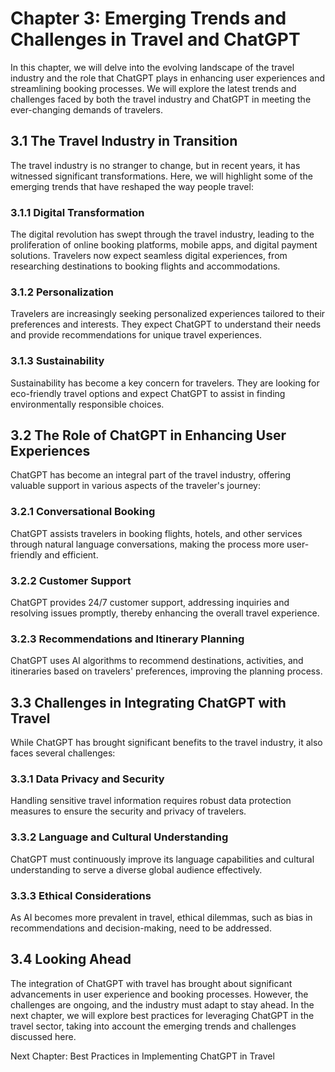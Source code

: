 Chapter 3: Emerging Trends and Challenges in Travel and ChatGPT
===============================================================

In this chapter, we will delve into the evolving landscape of the travel industry and the role that ChatGPT plays in enhancing user experiences and streamlining booking processes. We will explore the latest trends and challenges faced by both the travel industry and ChatGPT in meeting the ever-changing demands of travelers.

3.1 The Travel Industry in Transition
-------------------------------------

The travel industry is no stranger to change, but in recent years, it has witnessed significant transformations. Here, we will highlight some of the emerging trends that have reshaped the way people travel:

### 3.1.1 Digital Transformation

The digital revolution has swept through the travel industry, leading to the proliferation of online booking platforms, mobile apps, and digital payment solutions. Travelers now expect seamless digital experiences, from researching destinations to booking flights and accommodations.

### 3.1.2 Personalization

Travelers are increasingly seeking personalized experiences tailored to their preferences and interests. They expect ChatGPT to understand their needs and provide recommendations for unique travel experiences.

### 3.1.3 Sustainability

Sustainability has become a key concern for travelers. They are looking for eco-friendly travel options and expect ChatGPT to assist in finding environmentally responsible choices.

3.2 The Role of ChatGPT in Enhancing User Experiences
-----------------------------------------------------

ChatGPT has become an integral part of the travel industry, offering valuable support in various aspects of the traveler's journey:

### 3.2.1 Conversational Booking

ChatGPT assists travelers in booking flights, hotels, and other services through natural language conversations, making the process more user-friendly and efficient.

### 3.2.2 Customer Support

ChatGPT provides 24/7 customer support, addressing inquiries and resolving issues promptly, thereby enhancing the overall travel experience.

### 3.2.3 Recommendations and Itinerary Planning

ChatGPT uses AI algorithms to recommend destinations, activities, and itineraries based on travelers' preferences, improving the planning process.

3.3 Challenges in Integrating ChatGPT with Travel
-------------------------------------------------

While ChatGPT has brought significant benefits to the travel industry, it also faces several challenges:

### 3.3.1 Data Privacy and Security

Handling sensitive travel information requires robust data protection measures to ensure the security and privacy of travelers.

### 3.3.2 Language and Cultural Understanding

ChatGPT must continuously improve its language capabilities and cultural understanding to serve a diverse global audience effectively.

### 3.3.3 Ethical Considerations

As AI becomes more prevalent in travel, ethical dilemmas, such as bias in recommendations and decision-making, need to be addressed.

3.4 Looking Ahead
-----------------

The integration of ChatGPT with travel has brought about significant advancements in user experience and booking processes. However, the challenges are ongoing, and the industry must adapt to stay ahead. In the next chapter, we will explore best practices for leveraging ChatGPT in the travel sector, taking into account the emerging trends and challenges discussed here.

Next Chapter: Best Practices in Implementing ChatGPT in Travel

